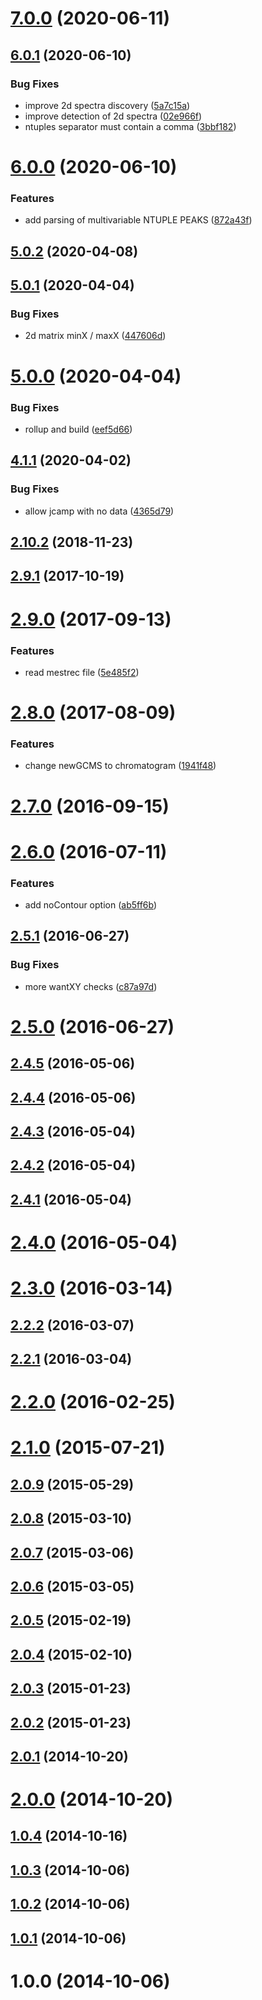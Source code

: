 # [7.0.0](https://github.com/cheminfo-js/jcampconverter/compare/v6.0.1...v7.0.0) (2020-06-11)



## [6.0.1](https://github.com/cheminfo-js/jcampconverter/compare/v6.0.0...v6.0.1) (2020-06-10)


### Bug Fixes

* improve 2d spectra discovery ([5a7c15a](https://github.com/cheminfo-js/jcampconverter/commit/5a7c15afbadb133d3ecb89d5e816354c0d207441))
* improve detection of 2d spectra ([02e966f](https://github.com/cheminfo-js/jcampconverter/commit/02e966f108578578fe717d259b16a7c933a0db44))
* ntuples separator must contain a comma ([3bbf182](https://github.com/cheminfo-js/jcampconverter/commit/3bbf1829acffeeed4a888fd502afdd6637d070b8))



# [6.0.0](https://github.com/cheminfo-js/jcampconverter/compare/v5.0.2...v6.0.0) (2020-06-10)


### Features

* add parsing of multivariable NTUPLE PEAKS ([872a43f](https://github.com/cheminfo-js/jcampconverter/commit/872a43fa9867b84247138bd939cd455c386e7e46))



## [5.0.2](https://github.com/cheminfo-js/jcampconverter/compare/v5.0.1...v5.0.2) (2020-04-08)



## [5.0.1](https://github.com/cheminfo-js/jcampconverter/compare/v5.0.0...v5.0.1) (2020-04-04)


### Bug Fixes

* 2d matrix minX / maxX ([447606d](https://github.com/cheminfo-js/jcampconverter/commit/447606df8a952d3c19dec3306d8aa2f09ee402b0))



# [5.0.0](https://github.com/cheminfo-js/jcampconverter/compare/v4.1.1...v5.0.0) (2020-04-04)


### Bug Fixes

* rollup and build ([eef5d66](https://github.com/cheminfo-js/jcampconverter/commit/eef5d66dbeccdfd907dc86ce1cd8aa1429a544f3))



## [4.1.1](https://github.com/cheminfo-js/jcampconverter/compare/v4.1.0...v4.1.1) (2020-04-02)


### Bug Fixes

* allow jcamp with no data ([4365d79](https://github.com/cheminfo-js/jcampconverter/commit/4365d79b16fa6f1651e6a2d4a1626107d0072e8a))



## [2.10.2](https://github.com/cheminfo-js/jcampconverter/compare/v2.10.1...v2.10.2) (2018-11-23)



<a name="2.9.1"></a>
## [2.9.1](https://github.com/cheminfo-js/jcampconverter/compare/v2.9.0...v2.9.1) (2017-10-19)



<a name="2.9.0"></a>
# [2.9.0](https://github.com/cheminfo-js/jcampconverter/compare/v2.8.0...v2.9.0) (2017-09-13)


### Features

* read mestrec file ([5e485f2](https://github.com/cheminfo-js/jcampconverter/commit/5e485f2))



<a name="2.8.0"></a>
# [2.8.0](https://github.com/cheminfo-js/jcampconverter/compare/v2.7.0...v2.8.0) (2017-08-09)


### Features

* change newGCMS to chromatogram ([1941f48](https://github.com/cheminfo-js/jcampconverter/commit/1941f48))



<a name="2.7.0"></a>
# [2.7.0](https://github.com/cheminfo-js/jcampconverter/compare/v2.6.0...v2.7.0) (2016-09-15)



<a name="2.6.0"></a>
# [2.6.0](https://github.com/cheminfo-js/jcampconverter/compare/v2.5.1...v2.6.0) (2016-07-11)


### Features

* add noContour option ([ab5ff6b](https://github.com/cheminfo-js/jcampconverter/commit/ab5ff6b))



<a name="2.5.1"></a>
## [2.5.1](https://github.com/cheminfo-js/jcampconverter/compare/v2.5.0...v2.5.1) (2016-06-27)


### Bug Fixes

* more wantXY checks ([c87a97d](https://github.com/cheminfo-js/jcampconverter/commit/c87a97d))



<a name="2.5.0"></a>
# [2.5.0](https://github.com/cheminfo-js/jcampconverter/compare/v2.4.5...v2.5.0) (2016-06-27)



<a name="2.4.5"></a>
## [2.4.5](https://github.com/cheminfo-js/jcampconverter/compare/v2.4.4...v2.4.5) (2016-05-06)



<a name="2.4.4"></a>
## [2.4.4](https://github.com/cheminfo-js/jcampconverter/compare/v2.4.3...v2.4.4) (2016-05-06)



<a name="2.4.3"></a>
## [2.4.3](https://github.com/cheminfo-js/jcampconverter/compare/v2.4.2...v2.4.3) (2016-05-04)



<a name="2.4.2"></a>
## [2.4.2](https://github.com/cheminfo-js/jcampconverter/compare/v2.4.1...v2.4.2) (2016-05-04)



<a name="2.4.1"></a>
## [2.4.1](https://github.com/cheminfo-js/jcampconverter/compare/v2.4.0...v2.4.1) (2016-05-04)



<a name="2.4.0"></a>
# [2.4.0](https://github.com/cheminfo-js/jcampconverter/compare/v2.3.0...v2.4.0) (2016-05-04)



<a name="2.3.0"></a>
# [2.3.0](https://github.com/cheminfo-js/jcampconverter/compare/v2.2.2...v2.3.0) (2016-03-14)



<a name="2.2.2"></a>
## [2.2.2](https://github.com/cheminfo-js/jcampconverter/compare/v2.2.1...v2.2.2) (2016-03-07)



<a name="2.2.1"></a>
## [2.2.1](https://github.com/cheminfo-js/jcampconverter/compare/v2.2.0...v2.2.1) (2016-03-04)



<a name="2.2.0"></a>
# [2.2.0](https://github.com/cheminfo-js/jcampconverter/compare/v2.1.0...v2.2.0) (2016-02-25)



<a name="2.1.0"></a>
# [2.1.0](https://github.com/cheminfo-js/jcampconverter/compare/v2.0.9...v2.1.0) (2015-07-21)



<a name="2.0.9"></a>
## [2.0.9](https://github.com/cheminfo-js/jcampconverter/compare/v2.0.8...v2.0.9) (2015-05-29)



<a name="2.0.8"></a>
## [2.0.8](https://github.com/cheminfo-js/jcampconverter/compare/v2.0.7...v2.0.8) (2015-03-10)



<a name="2.0.7"></a>
## [2.0.7](https://github.com/cheminfo-js/jcampconverter/compare/v2.0.6...v2.0.7) (2015-03-06)



<a name="2.0.6"></a>
## [2.0.6](https://github.com/cheminfo-js/jcampconverter/compare/v2.0.5...v2.0.6) (2015-03-05)



<a name="2.0.5"></a>
## [2.0.5](https://github.com/cheminfo-js/jcampconverter/compare/v2.0.4...v2.0.5) (2015-02-19)



<a name="2.0.4"></a>
## [2.0.4](https://github.com/cheminfo-js/jcampconverter/compare/v2.0.3...v2.0.4) (2015-02-10)



<a name="2.0.3"></a>
## [2.0.3](https://github.com/cheminfo-js/jcampconverter/compare/v2.0.2...v2.0.3) (2015-01-23)



<a name="2.0.2"></a>
## [2.0.2](https://github.com/cheminfo-js/jcampconverter/compare/v2.0.1...v2.0.2) (2015-01-23)



<a name="2.0.1"></a>
## [2.0.1](https://github.com/cheminfo-js/jcampconverter/compare/v2.0.0...v2.0.1) (2014-10-20)



<a name="2.0.0"></a>
# [2.0.0](https://github.com/cheminfo-js/jcampconverter/compare/v1.0.4...v2.0.0) (2014-10-20)



<a name="1.0.4"></a>
## [1.0.4](https://github.com/cheminfo-js/jcampconverter/compare/v1.0.3...v1.0.4) (2014-10-16)



<a name="1.0.3"></a>
## [1.0.3](https://github.com/cheminfo-js/jcampconverter/compare/v1.0.2...v1.0.3) (2014-10-06)



<a name="1.0.2"></a>
## [1.0.2](https://github.com/cheminfo-js/jcampconverter/compare/v1.0.1...v1.0.2) (2014-10-06)



<a name="1.0.1"></a>
## [1.0.1](https://github.com/cheminfo-js/jcampconverter/compare/v1.0.0...v1.0.1) (2014-10-06)



<a name="1.0.0"></a>
# 1.0.0 (2014-10-06)




